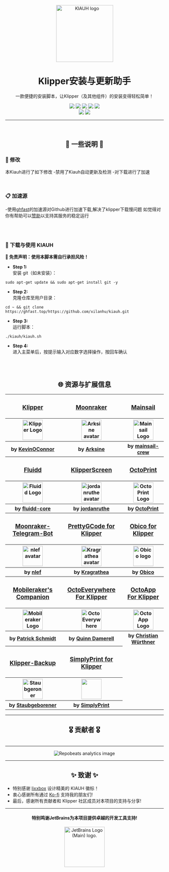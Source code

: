 <p align="center">
  <a>
    <img src="https://ghfast.top/https://raw.githubusercontent.com/dw-0/kiauh/master/resources/screenshots/kiauh.png" alt="KIAUH logo" height="181">
    <h1 align="center">Klipper安装与更新助手</h1>
  </a>
</p>

<p align="center">
  一款便捷的安装脚本，让Klipper（及其他组件）的安装变得轻松简单！
</p>

<p align="center">
  <a><img src="https://img.shields.io/github/license/dw-0/kiauh"></a>
  <a><img src="https://img.shields.io/github/stars/dw-0/kiauh"></a>
  <a><img src="https://img.shields.io/github/forks/dw-0/kiauh"></a>
  <a><img src="https://img.shields.io/github/languages/top/dw-0/kiauh?logo=gnubash&logoColor=white"></a>
  <a><img src="https://img.shields.io/github/v/tag/dw-0/kiauh"></a>
  <br />
  <a><img src="https://img.shields.io/github/last-commit/dw-0/kiauh"></a>
  <a><img src="https://img.shields.io/github/contributors/dw-0/kiauh"></a>
</p>

<hr>

<br>

<h2 align="center">
  📄️ 一些说明 📄
</h2>

### 🔧 修改
本Kiauh进行了如下修改
-禁用了Kiauh自动更新及检测
-对下载进行了加速

<br>

### 📋 加速源
-使用[ghfast](https://ghfast.top/)的加速源对Github进行加速下载,解决了klipper下载慢问题
 如觉得对你有帮助可以[赞助](https://ghfast.top/donate)以支持其服务的稳定运行

<br>
<br>

### 💾  下载与使用 KIAUH
**📢 免责声明：使用本脚本需自行承担风险！**

* **Step 1:** \
安装 git（如未安装）：
```shell
sudo apt-get update && sudo apt-get install git -y
```

* **Step 2:** \
克隆仓库至用户目录：

```shell
cd ~ && git clone https://ghfast.top/https://github.com/xilanhu/kiauh.git
```

* **Step 3:** \
运行脚本：

```shell
./kiauh/kiauh.sh
```

* **Step 4:** \
进入主菜单后，按提示输入对应数字选择操作，按回车确认

<br>
<br>


<h2 align="center">🌐 资源与扩展信息</h2>

<table align="center">
<tr>
    <th><h3><a href="https://ghfast.top/https://github.com/Klipper3d/klipper">Klipper</a></h3></th>
    <th><h3><a href="https://ghfast.top/https://github.com/Arksine/moonraker">Moonraker</a></h3></th>
    <th><h3><a href="https://ghfast.top/https://github.com/mainsail-crew/mainsail">Mainsail</a></h3></th>
</tr>
<tr>
    <th><img src="https://ghfast.top/https://raw.githubusercontent.com/Klipper3d/klipper/master/docs/img/klipper-logo.png" alt="Klipper Logo" height="64"></th>
    <th><img src="https://avatars.githubusercontent.com/u/9563098?v=4" alt="Arksine avatar" height="64"></th>
    <th><img src="https://ghfast.top/https://raw.githubusercontent.com/mainsail-crew/docs/master/assets/img/logo.png" alt="Mainsail Logo" height="64"></th>
</tr>
<tr>
    <th>by <a href="https://ghfast.top/https://github.com/KevinOConnor">KevinOConnor</a></th>
    <th>by <a href="https://ghfast.top/https://github.com/Arksine">Arksine</a></th>
    <th>by <a href="https://ghfast.top/https://github.com/mainsail-crew">mainsail-crew</a></th>
</tr>

<tr>
    <th><h3><a href="https://ghfast.top/https://github.com/fluidd-core/fluidd">Fluidd</a></h3></th>
    <th><h3><a href="https://ghfast.top/https://github.com/jordanruthe/KlipperScreen">KlipperScreen</a></h3></th>
    <th><h3><a href="https://ghfast.top/https://github.com/OctoPrint/OctoPrint">OctoPrint</a></h3></th>
</tr>
<tr>
    <th><img src="https://ghfast.top/https://raw.githubusercontent.com/fluidd-core/fluidd/master/docs/assets/images/logo.svg" alt="Fluidd Logo" height="64"></th>
    <th><img src="https://avatars.githubusercontent.com/u/31575189?v=4" alt="jordanruthe avatar" height="64"></th>
    <th><img src="https://ghfast.top/https://raw.githubusercontent.com/OctoPrint/OctoPrint/master/docs/images/octoprint-logo.png" alt="OctoPrint Logo" height="64"></th>
</tr>
<tr>
    <th>by <a href="https://ghfast.top/https://github.com/fluidd-core">fluidd-core</a></th>
    <th>by <a href="https://ghfast.top/https://github.com/jordanruthe">jordanruthe</a></th>
    <th>by <a href="https://ghfast.top/https://github.com/OctoPrint">OctoPrint</a></th>
</tr>

<tr>
    <th><h3><a href="https://ghfast.top/https://github.com/nlef/moonraker-telegram-bot">Moonraker-Telegram-Bot</a></h3></th>
    <th><h3><a href="https://ghfast.top/https://github.com/Kragrathea/pgcode">PrettyGCode for Klipper</a></h3></th>
    <th><h3><a href="https://ghfast.top/https://github.com/TheSpaghettiDetective/moonraker-obico">Obico for Klipper</a></h3></th>
</tr>
<tr>
    <th><img src="https://avatars.githubusercontent.com/u/52351624?v=4" alt="nlef avatar" height="64"></th>
    <th><img src="https://avatars.githubusercontent.com/u/5917231?v=4" alt="Kragrathea avatar" height="64"></th>
    <th><img src="https://avatars.githubusercontent.com/u/46323662?s=200&v=4" alt="Obico logo" height="64"></th>
</tr>
<tr>
    <th>by <a href="https://ghfast.top/https://github.com/nlef">nlef</a></th>
    <th>by <a href="https://ghfast.top/https://github.com/Kragrathea">Kragrathea</a></th>
    <th>by <a href="https://ghfast.top/https://github.com/TheSpaghettiDetective">Obico</a></th>
</tr>

<tr>
    <th><h3><a href="https://ghfast.top/https://github.com/Clon1998/mobileraker_companion">Mobileraker's Companion</a></h3></th>
    <th><h3><a href="https://octoeverywhere.com/?source=kiauh_readme">OctoEverywhere For Klipper</a></h3></th>
    <th><h3><a href="https://ghfast.top/https://github.com/crysxd/OctoApp-Plugin">OctoApp For Klipper</a></h3></th>
</tr>
<tr>
    <th><a href="https://ghfast.top/https://github.com/Clon1998/mobileraker_companion"><img src="https://ghfast.top/https://raw.githubusercontent.com/Clon1998/mobileraker/master/assets/icon/mr_appicon.png" alt="Mobileraker Logo" height="64"></a></th>
    <th><a href="https://octoeverywhere.com/?source=kiauh_readme"><img src="https://octoeverywhere.com/img/logo.svg" alt="OctoEverywhere Logo" height="64"></a></th>
    <th><a href="https://octoapp.eu/?source=kiauh_readme"><img src="https://octoapp.eu/octoapp.webp" alt="OctoApp Logo" height="64"></a></th>
</tr>
<tr>
    <th>by <a href="https://ghfast.top/https://github.com/Clon1998">Patrick Schmidt</a></th>
    <th>by <a href="https://ghfast.top/https://github.com/QuinnDamerell">Quinn Damerell</a></th>
    <th>by <a href="https://ghfast.top/https://github.com/crysxd">Christian Würthner</a></th>
</tr>

<tr>
    <th><h3><a href="https://ghfast.top/https://github.com/staubgeborener/klipper-backup">Klipper-Backup</a></h3></th>
    <th><h3><a href="https://simplyprint.io/">SimplyPrint for Klipper</a></h3></th>
</tr>
<tr>
    <th><a href="https://ghfast.top/https://github.com/staubgeborener/klipper-backup"><img src="https://avatars.githubusercontent.com/u/28908603?v=4" alt="Staubgeroner Avatar" height="64"></a></th>
    <th><a href="https://ghfast.top/https://github.com/SimplyPrint"><img src="https://avatars.githubusercontent.com/u/64896552?s=200&v=4" alt="" height="64"></a></th>
</tr>
<tr>
    <th>by <a href="https://ghfast.top/https://github.com/Staubgeborener">Staubgeborener</a></th>
    <th>by <a href="https://ghfast.top/https://github.com/SimplyPrint">SimplyPrint</a></th>
</tr>
</table>

<hr>

<h2 align="center">🎖️ 贡献者 🎖️</h2>

<div align="center">
  <a href="https://ghfast.top/https://github.com/dw-0/kiauh/graphs/contributors">
    <img src="https://contrib.rocks/image?repo=dw-0/kiauh" alt=""/>
  </a>
</div>

<hr>

<div align="center">
    <img src="https://repobeats.axiom.co/api/embed/a1afbda9190c04a90cf4bd3061e5573bc836cb05.svg" alt="Repobeats analytics image"/>
</div>

<hr>

<h2 align="center">✨ 致谢 ✨</h2>

* 特别感谢 [lixxbox](https://github.com/lixxbox) 设计精美的 KIAUH 徽标！
* 衷心感谢所有通过 [Ko-fi](https://ko-fi.com/dw__0) 支持我的朋友们!
* 最后，感谢所有贡献者和 Klipper 社区成员对本项目的支持与分享!

<hr>

<h4 align="center">特别鸣谢JetBrains为本项目提供卓越的开发工具支持!</h4>
<p align="center">
  <a href="https://www.jetbrains.com/community/opensource/#support" target="_blank">
    <img src="https://resources.jetbrains.com/storage/products/company/brand/logos/jb_beam.png" alt="JetBrains Logo (Main) logo." height="128">
  </a>
</p>
